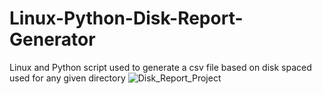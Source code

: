 # Linux-Python-Disk-Report-Generator
Linux and Python script used to generate a csv file based on disk spaced used for any given directory 
![Disk_Report_Project](https://user-images.githubusercontent.com/106122834/177176140-920b9b9e-d602-4f2a-941b-f152b65483fe.jpeg)
